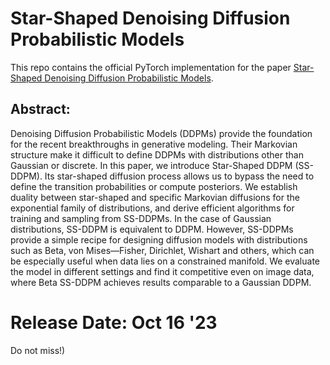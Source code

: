 # Star-Shaped Denoising Diffusion Probabilistic Models
This repo contains the official PyTorch implementation for the paper [Star-Shaped Denoising Diffusion Probabilistic Models](https://arxiv.org/abs/2302.05259).

## Abstract:
Denoising Diffusion Probabilistic Models (DDPMs) provide the foundation for
the recent breakthroughs in generative modeling. Their Markovian structure make
it difficult to define DDPMs with distributions other than Gaussian or discrete.
In this paper, we introduce Star-Shaped DDPM (SS-DDPM). Its star-shaped
diffusion process allows us to bypass the need to define the transition probabilities
or compute posteriors. We establish duality between star-shaped and specific
Markovian diffusions for the exponential family of distributions, and derive efficient
algorithms for training and sampling from SS-DDPMs. In the case of Gaussian
distributions, SS-DDPM is equivalent to DDPM. However, SS-DDPMs provide a
simple recipe for designing diffusion models with distributions such as Beta, von
Mises—Fisher, Dirichlet, Wishart and others, which can be especially useful when
data lies on a constrained manifold. We evaluate the model in different settings
and find it competitive even on image data, where Beta SS-DDPM achieves results
comparable to a Gaussian DDPM.


# Release Date: Oct 16 '23
Do not miss!)
